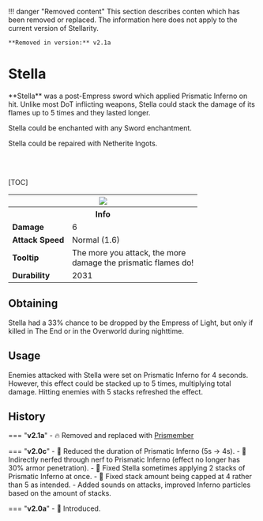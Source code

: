 !!! danger "Removed content"
	This section describes conten which has been removed or replaced. The information here does not apply to the current version of Stellarity.
	
	**Removed in version:** v2.1a

# Stella

<div class="result kohara-infobox-grid" markdown>
<div markdown class="kohara-infobox-text">
**Stella** was a post-Empress sword which applied Prismatic Inferno on hit. Unlike most DoT inflicting weapons, Stella could stack the damage of its flames up to 5 times and they lasted longer.

<i class="icon-minecraft icon-minecraft-enchanting-table"></i> Stella could be enchanted with any Sword enchantment.

<i class="icon-minecraft icon-minecraft-anvil"></i> Stella could be repaired with <i class="icon-minecraft icon-minecraft-netherite-ingot"></i>Netherite Ingots.

<br><br>

[TOC]

</div>
<div class="kohara-infobox-table">
  <table id="kohara-infobox--item">
	<tr>
		<th colspan="2" class="kohara-infobox--top-image"><img src="../../assets/items/stella.gif"></th>
	</tr>
	<tr>
		<th colspan="2">Info</th>
	</tr>
	<tr>
		<td><b>Damage</b></td>
		<td>6</td>
	</tr>
	<tr>
		<td><b>Attack Speed</b></td>
		<td>Normal (1.6)</td>
	</tr>
	<tr>
		<td><b>Tooltip</b></td>
		<td>
		The more you attack, the more
		<br>
		damage the prismatic flames do!
		</td>
	</tr>
	<tr>
		<td><b>Durability</b></td>
		<td>2031</td>
	</tr>
</table>
</div>
</div>

## Obtaining
Stella had a 33% chance to be dropped by the Empress of Light, but only if killed in The End or in the Overworld during nighttime.

## Usage
Enemies attacked with Stella were set on Prismatic Inferno for 4 seconds. However, this effect could be stacked up to 5 times, multiplying total damage. Hitting enemies with 5 stacks refreshed the effect.

## History
=== "**v2.1a**"
	- :fire: Removed and replaced with [Prismember](../prismember.md)

=== "**v2.0c**"
	- :red_circle: Reduced the duration of Prismatic Inferno (5s -> 4s).
	- :red_circle: Indirectly nerfed through nerf to Prismatic Inferno (effect no longer has 30% armor penetration).
	- :bug: Fixed Stella sometimes applying 2 stacks of Prismatic Inferno at once.
	- :bug: Fixed stack amount being capped at 4 rather than 5 as intended.
	- Added sounds on attacks, improved Inferno particles based on the amount of stacks.

=== "**v2.0a**"
    - :rocket: Introduced.
